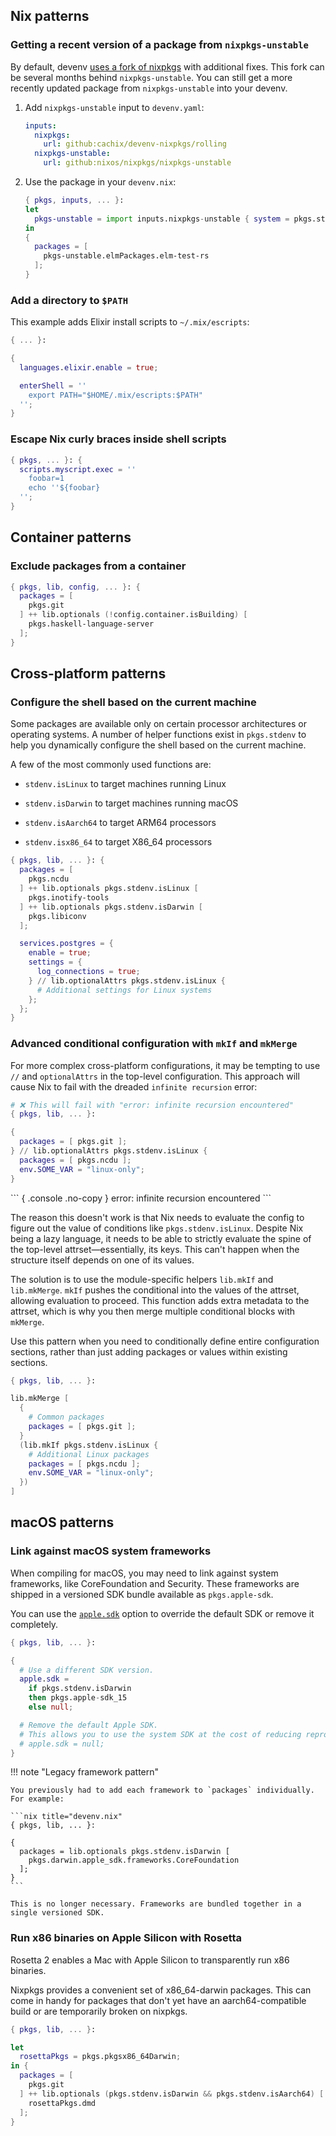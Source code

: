 ## Nix patterns

### Getting a recent version of a package from `nixpkgs-unstable`

By default, devenv [uses a fork of nixpkgs](https://devenv.sh/blog/2024/03/20/devenv-10-rewrite-in-rust/#devenv-nixpkgs) with additional fixes. This fork can be several months behind `nixpkgs-unstable`. You can still get a more recently updated package from `nixpkgs-unstable` into your devenv.

1. Add `nixpkgs-unstable` input to `devenv.yaml`:

   ```yaml title="devenv.yaml" hl_lines="4-5"
   inputs:
     nixpkgs:
       url: github:cachix/devenv-nixpkgs/rolling
     nixpkgs-unstable:
       url: github:nixos/nixpkgs/nixpkgs-unstable
   ```

2. Use the package in your `devenv.nix`:

   ```nix title="devenv.nix" hl_lines="3 7"
   { pkgs, inputs, ... }:
   let
     pkgs-unstable = import inputs.nixpkgs-unstable { system = pkgs.stdenv.system; };
   in
   {
     packages = [
       pkgs-unstable.elmPackages.elm-test-rs
     ];
   }
   ```

### Add a directory to `$PATH`

This example adds Elixir install scripts to `~/.mix/escripts`:

```nix title="devenv.nix"
{ ... }:

{
  languages.elixir.enable = true;

  enterShell = ''
    export PATH="$HOME/.mix/escripts:$PATH"
  '';
}
```

### Escape Nix curly braces inside shell scripts

```nix title="devenv.nix"
{ pkgs, ... }: {
  scripts.myscript.exec = ''
    foobar=1
    echo ''${foobar}
  '';
}
```


## Container patterns

### Exclude packages from a container

```nix title="devenv.nix"
{ pkgs, lib, config, ... }: {
  packages = [
    pkgs.git
  ] ++ lib.optionals (!config.container.isBuilding) [
    pkgs.haskell-language-server
  ];
}
```


## Cross-platform patterns

### Configure the shell based on the current machine

Some packages are available only on certain processor architectures or operating systems.
A number of helper functions exist in `pkgs.stdenv` to help you dynamically configure the shell based on the current machine.

A few of the most commonly used functions are:

- `stdenv.isLinux` to target machines running Linux
- `stdenv.isDarwin` to target machines running macOS

- `stdenv.isAarch64` to target ARM64 processors
- `stdenv.isx86_64` to target X86_64 processors

```nix title="devenv.nix" hl_lines="4 6 14"
{ pkgs, lib, ... }: {
  packages = [
    pkgs.ncdu
  ] ++ lib.optionals pkgs.stdenv.isLinux [
    pkgs.inotify-tools
  ] ++ lib.optionals pkgs.stdenv.isDarwin [
    pkgs.libiconv
  ];

  services.postgres = {
    enable = true;
    settings = {
      log_connections = true;
    } // lib.optionalAttrs pkgs.stdenv.isLinux {
      # Additional settings for Linux systems
    };
  };
}
```

### Advanced conditional configuration with `mkIf` and `mkMerge`

For more complex cross-platform configurations, it may be tempting to use `//` and `optionalAttrs` in the top-level configuration.
This approach will cause Nix to fail with the dreaded `infinite recursion` error:

```nix title="devenv.nix" hl_lines="6"
# ❌ This will fail with "error: infinite recursion encountered"
{ pkgs, lib, ... }:

{
  packages = [ pkgs.git ];
} // lib.optionalAttrs pkgs.stdenv.isLinux {
  packages = [ pkgs.ncdu ];
  env.SOME_VAR = "linux-only";
}
```

<div class="result" >
  ``` { .console .no-copy }
  error: infinite recursion encountered
  ```
</div>

The reason this doesn't work is that Nix needs to evaluate the config to figure out the value of conditions like `pkgs.stdenv.isLinux`.
Despite Nix being a lazy language, it needs to be able to strictly evaluate the spine of the top-level attrset—essentially, its keys.
This can't happen when the structure itself depends on one of its values.

The solution is to use the module-specific helpers `lib.mkIf` and `lib.mkMerge`.
`mkIf` pushes the conditional into the values of the attrset, allowing evaluation to proceed.
This function adds extra metadata to the attrset, which is why you then merge multiple conditional blocks with `mkMerge`.

Use this pattern when you need to conditionally define entire configuration sections, rather than just adding packages or values within existing sections.

```nix title="devenv.nix" hl_lines="3 9"
{ pkgs, lib, ... }:

lib.mkMerge [
  {
    # Common packages
    packages = [ pkgs.git ];
  }
  (lib.mkIf pkgs.stdenv.isLinux {
    # Additional Linux packages
    packages = [ pkgs.ncdu ];
    env.SOME_VAR = "linux-only";
  })
]
```

## macOS patterns

### Link against macOS system frameworks

When compiling for macOS, you may need to link against system frameworks, like CoreFoundation and Security.
These frameworks are shipped in a versioned SDK bundle available as `pkgs.apple-sdk`.

You can use the [`apple.sdk`](reference/options.md#applesdk) option to override the default SDK or remove it completely.

```nix title="devenv.nix"
{ pkgs, lib, ... }:

{
  # Use a different SDK version.
  apple.sdk =
    if pkgs.stdenv.isDarwin
    then pkgs.apple-sdk_15
    else null;

  # Remove the default Apple SDK.
  # This allows you to use the system SDK at the cost of reducing reproducibility.
  # apple.sdk = null;
}
```
<div class="result" markdown>

!!! note "Legacy framework pattern"

    You previously had to add each framework to `packages` individually. For example:

    ```nix title="devenv.nix"
    { pkgs, lib, ... }:

    {
      packages = lib.optionals pkgs.stdenv.isDarwin [
        pkgs.darwin.apple_sdk.frameworks.CoreFoundation
      ];
    }
    ```

    This is no longer necessary. Frameworks are bundled together in a single versioned SDK.

</div>


### Run x86 binaries on Apple Silicon with Rosetta

Rosetta 2 enables a Mac with Apple Silicon to transparently run x86 binaries.

Nixpkgs provides a convenient set of x86_64-darwin packages.
This can come in handy for packages that don't yet have an aarch64-compatible build or are temporarily broken on nixpkgs.

```nix title="devenv.nix"
{ pkgs, lib, ... }:

let
  rosettaPkgs = pkgs.pkgsx86_64Darwin;
in {
  packages = [
    pkgs.git
  ] ++ lib.optionals (pkgs.stdenv.isDarwin && pkgs.stdenv.isAarch64) [
    rosettaPkgs.dmd
  ];
}
```
